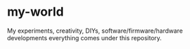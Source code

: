 # my-world
My experiments, creativity, DIYs, software/firmware/hardware developments everything comes under this repository.
